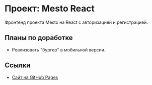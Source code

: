 # Проект: Mesto React

Фронтенд проекта Mesto на React с авторизацией и регистрацией.

## Планы по доработке

- Реализовать "бургер" в мобильной версии.

## Ссылки

- [Сайт на GitHub Pages](https://mmv-774.github.io/react-mesto-auth/#/)
